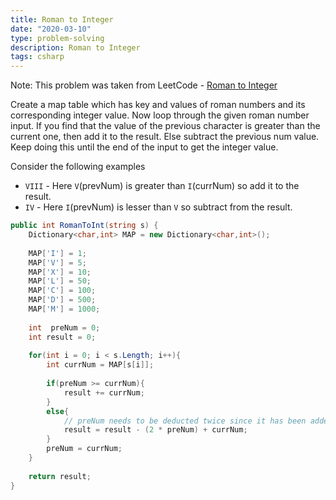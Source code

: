 ```yaml
---
title: Roman to Integer
date: "2020-03-10"
type: problem-solving
description: Roman to Integer
tags: csharp
---
```


Note: This problem was taken from LeetCode - [Roman to Integer](https://leetcode.com/problems/roman-to-integer/)

Create a map table which has key and values of roman numbers and its corresponding integer value. Now loop through the given roman number input. If you find that the value of the previous character is greater than the current one, then add it to the result. Else subtract the previous num value. Keep doing this until the end of the input to get the integer value.

Consider the following examples

- `VIII` - Here `V`(prevNum) is greater than `I`(currNum) so add it to the result.
- `IV` - Here `I`(prevNum) is lesser than `V` so subtract from the result. 

```csharp
public int RomanToInt(string s) {
    Dictionary<char,int> MAP = new Dictionary<char,int>();
    
    MAP['I'] = 1;
    MAP['V'] = 5;
    MAP['X'] = 10;
    MAP['L'] = 50;
    MAP['C'] = 100;
    MAP['D'] = 500;
    MAP['M'] = 1000;
    
    int  preNum = 0;
    int result = 0;
    
    for(int i = 0; i < s.Length; i++){
        int currNum = MAP[s[i]];
        
        if(preNum >= currNum){
            result += currNum;
        }
        else{
            // preNum needs to be deducted twice since it has been added already in the previous iteration
            result = result - (2 * preNum) + currNum;
        }
        preNum = currNum;
    }
    
    return result;
}
```
